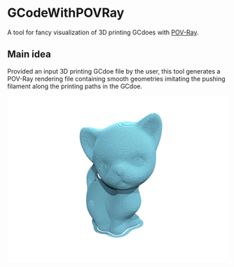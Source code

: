 # GCodeWithPOVRay
A tool for fancy visualization of 3D printing GCdoes with [POV-Ray](http://www.povray.org/download/).

## Main idea
Provided an input 3D printing GCdoe file by the user, this tool generates a POV-Ray rendering file containing smooth geometries imitating the pushing filament along the printing paths in the GCdoe.

![](/example/kitten.png)
